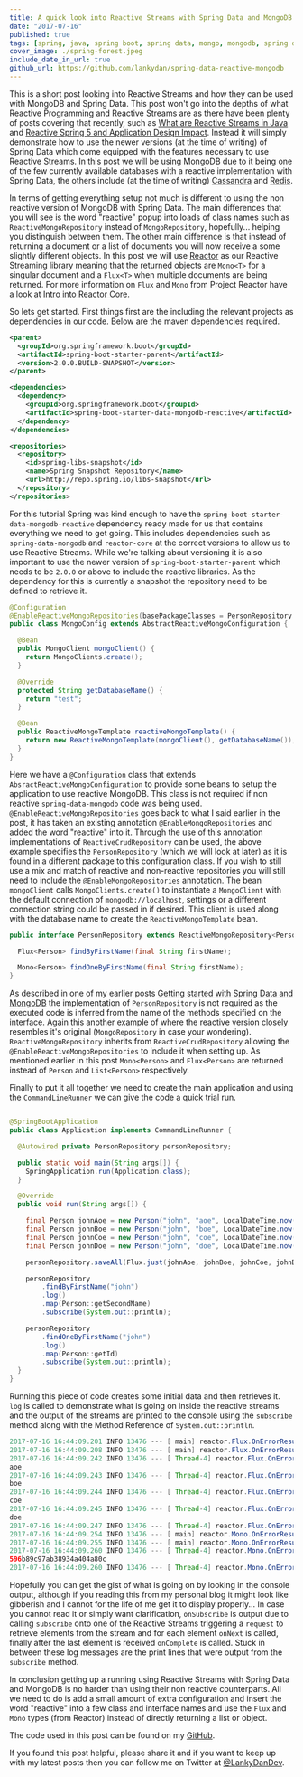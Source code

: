```yaml
---
title: A quick look into Reactive Streams with Spring Data and MongoDB
date: "2017-07-16"
published: true
tags: [spring, java, spring boot, spring data, mongo, mongodb, spring data mongodb]
cover_image: ./spring-forest.jpeg
include_date_in_url: true
github_url: https://github.com/lankydan/spring-data-reactive-mongodb
---
```


This is a short post looking into Reactive Streams and how they can be used with MongoDB and Spring Data. This post won't go into the depths of what Reactive Programming and Reactive Streams are as there have been plenty of posts covering that recently, such as [What are Reactive Streams in Java](https://dzone.com/articles/what-are-reactive-streams-in-java) and [Reactive Spring 5 and Application Design Impact](https://dzone.com/articles/reactive-spring-5-and-application-design-impact). Instead it will simply demonstrate how to use the newer versions (at the time of writing) of Spring Data which come equipped with the features necessary to use Reactive Streams. In this post we will be using MongoDB due to it being one of the few currently available databases with a reactive implementation with Spring Data, the others include (at the time of writing) [Cassandra](https://github.com/spring-projects/spring-data-examples/tree/master/cassandra/reactive) and [Redis](https://github.com/spring-projects/spring-data-examples/tree/master/redis/reactive).

In terms of getting everything setup not much is different to using the non reactive version of MongoDB with Spring Data. The main differences that you will see is the word "reactive" popup into loads of class names such as `ReactiveMongoRepository` instead of `MongoRepository`, hopefully... helping you distinguish between them. The other main difference is that instead of returning a document or a list of documents you will now receive a some slightly different objects. In this post we will use [Reactor](https://projectreactor.io/) as our Reactive Streaming library meaning that the returned objects are `Mono<T>` for a singular document and a `Flux<T>` when multiple documents are being returned. For more information on `Flux` and `Mono` from Project Reactor have a look at [Intro into Reactor Core](http://www.baeldung.com/reactor-core).

So lets get started. First things first are the including the relevant projects as dependencies in our code. Below are the maven dependencies required.

```xml
<parent>
  <groupId>org.springframework.boot</groupId>
  <artifactId>spring-boot-starter-parent</artifactId>
  <version>2.0.0.BUILD-SNAPSHOT</version>
</parent>

<dependencies>
  <dependency>
    <groupId>org.springframework.boot</groupId>
    <artifactId>spring-boot-starter-data-mongodb-reactive</artifactId>
  </dependency>
</dependencies>

<repositories>
  <repository>
    <id>spring-libs-snapshot</id>
    <name>Spring Snapshot Repository</name>
    <url>http://repo.spring.io/libs-snapshot</url>
  </repository>
</repositories>
```

For this tutorial Spring was kind enough to have the `spring-boot-starter-data-mongodb-reactive` dependency ready made for us that contains everything we need to get going. This includes dependencies such as `spring-data-mongodb` and `reactor-core` at the correct versions to allow us to use Reactive Streams. While we're talking about versioning it is also important to use the newer version of `spring-boot-starter-parent` which needs to be `2.0.0` or above to include the reactive libraries. As the dependency for this is currently a snapshot the repository need to be defined to retrieve it.

```java
@Configuration
@EnableReactiveMongoRepositories(basePackageClasses = PersonRepository.class)
public class MongoConfig extends AbstractReactiveMongoConfiguration {

  @Bean
  public MongoClient mongoClient() {
    return MongoClients.create();
  }

  @Override
  protected String getDatabaseName() {
    return "test";
  }

  @Bean
  public ReactiveMongoTemplate reactiveMongoTemplate() {
    return new ReactiveMongoTemplate(mongoClient(), getDatabaseName());
  }
}
```

Here we have a `@Configuration` class that extends `AbsractReactiveMongoConfiguration` to provide some beans to setup the application to use reactive MongoDB. This class is not required if non reactive `spring-data-mongodb` code was being used. `@EnableReactiveMongoRepositories` goes back to what I said earlier in the post, it has taken an existing annotation `@EnableMongoRepositories` and added the word "reactive" into it. Through the use of this annotation implementations of `ReactiveCrudRepository` can be used, the above example specifies the `PersonRepository` (which we will look at later) as it is found in a different package to this configuration class. If you wish to still use a mix and match of reactive and non-reactive repositories you will still need to include the `@EnableMongoRepositories` annotation. The bean `mongoClient` calls `MongoClients.create()` to instantiate a `MongoClient` with the default connection of `mongodb://localhost`, settings or a different connection string could be passed in if desired. This client is used along with the database name to create the `ReactiveMongoTemplate` bean.

```java
public interface PersonRepository extends ReactiveMongoRepository<Person, String> {

  Flux<Person> findByFirstName(final String firstName);

  Mono<Person> findOneByFirstName(final String firstName);
}
```

As described in one of my earlier posts [Getting started with Spring Data and MongoDB](https://lankydan.dev/2017/05/20/getting-started-with-spring-data-and-mongodb/) the implementation of `PersonRepository` is not required as the executed code is inferred from the name of the methods specified on the interface. Again this another example of where the reactive version closely resembles it's original (`MongoRepository` in case your wondering). `ReactiveMongoRepository` inherits from `ReactiveCrudRepository` allowing the `@EnableReactiveMongoRepositories` to include it when setting up. As mentioned earlier in this post `Mono<Person>` and `Flux<Person>` are returned instead of `Person` and `List<Person>` respectively.

Finally to put it all together we need to create the main application and using the `CommandLineRunner` we can give the code a quick trial run.

```java

@SpringBootApplication
public class Application implements CommandLineRunner {

  @Autowired private PersonRepository personRepository;

  public static void main(String args[]) {
    SpringApplication.run(Application.class);
  }

  @Override
  public void run(String args[]) {

    final Person johnAoe = new Person("john", "aoe", LocalDateTime.now(), "loser", 0);
    final Person johnBoe = new Person("john", "boe", LocalDateTime.now(), "a bit of a loser", 10);
    final Person johnCoe = new Person("john", "coe", LocalDateTime.now(), "average", 100);
    final Person johnDoe = new Person("john", "doe", LocalDateTime.now(), "winner", 1000);

    personRepository.saveAll(Flux.just(johnAoe, johnBoe, johnCoe, johnDoe)).subscribe();

    personRepository
        .findByFirstName("john")
        .log()
        .map(Person::getSecondName)
        .subscribe(System.out::println);

    personRepository
        .findOneByFirstName("john")
        .log()
        .map(Person::getId)
        .subscribe(System.out::println);
  }
}
```

Running this piece of code creates some initial data and then retrieves it. `log` is called to demonstrate what is going on inside the reactive streams and the output of the streams are printed to the console using the `subscribe` method along with the Method Reference of `System.out::println`.

```java
2017-07-16 16:44:09.201 INFO 13476 --- [ main] reactor.Flux.OnErrorResume.1 : onSubscribe(FluxOnErrorResume.ResumeSubscriber)
2017-07-16 16:44:09.208 INFO 13476 --- [ main] reactor.Flux.OnErrorResume.1 : request(unbounded)
2017-07-16 16:44:09.242 INFO 13476 --- [ Thread-4] reactor.Flux.OnErrorResume.1 : onNext(Person(firstName=john, secondName=aoe, profession=loser, salary=0))
aoe
2017-07-16 16:44:09.243 INFO 13476 --- [ Thread-4] reactor.Flux.OnErrorResume.1 : onNext(Person(firstName=john, secondName=boe, profession=a bit of a loser, salary=10))
boe
2017-07-16 16:44:09.244 INFO 13476 --- [ Thread-4] reactor.Flux.OnErrorResume.1 : onNext(Person(firstName=john, secondName=coe, profession=average, salary=100))
coe
2017-07-16 16:44:09.245 INFO 13476 --- [ Thread-4] reactor.Flux.OnErrorResume.1 : onNext(Person(firstName=john, secondName=doe, profession=winner, salary=1000))
doe
2017-07-16 16:44:09.247 INFO 13476 --- [ Thread-4] reactor.Flux.OnErrorResume.1 : onComplete()
2017-07-16 16:44:09.254 INFO 13476 --- [ main] reactor.Mono.OnErrorResume.2 : onSubscribe(FluxOnErrorResume.ResumeSubscriber)
2017-07-16 16:44:09.255 INFO 13476 --- [ main] reactor.Mono.OnErrorResume.2 : request(unbounded)
2017-07-16 16:44:09.260 INFO 13476 --- [ Thread-4] reactor.Mono.OnErrorResume.2 : onNext(Person(firstName=john, secondName=aoe, profession=loser, salary=0))
596b89c97ab38934a404a80c
2017-07-16 16:44:09.260 INFO 13476 --- [ Thread-4] reactor.Mono.OnErrorResume.2 : onComplete()
```

Hopefully you can get the gist of what is going on by looking in the console output, although if you reading this from my personal blog it might look like gibberish and I cannot for the life of me get it to display properly... In case you cannot read it or simply want clarification, `onSubscribe` is output due to calling `subscribe` onto one of the Reactive Streams triggering a `request` to retrieve elements from the stream and for each element `onNext` is called, finally after the last element is received `onComplete` is called. Stuck in between these log messages are the print lines that were output from the `subscribe` method.

In conclusion getting up a running using Reactive Streams with Spring Data and MongoDB is no harder than using their non reactive counterparts. All we need to do is add a small amount of extra configuration and insert the word "reactive" into a few class and interface names and use the `Flux` and `Mono` types (from Reactor) instead of directly returning a list or object.

The code used in this post can be found on my [GitHub](https://github.com/lankydan/spring-data-reactive-mongodb).

If you found this post helpful, please share it and if you want to keep up with my latest posts then you can follow me on Twitter at [@LankyDanDev](https://twitter.com/LankyDanDev).